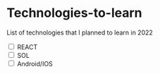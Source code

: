 # Technologies-to-learn
List of technologies that I planned to learn in 2022

<input type="checkbox" id="box1" value="box1">
<label for="box1"> REACT </label><br>
<input type="checkbox" id="box2" value="box2">
<label for="box2"> SOL </label><br>
<input type="checkbox" id="box3" value="box3">
<label for="box3"> Android/IOS </label><br><br>
